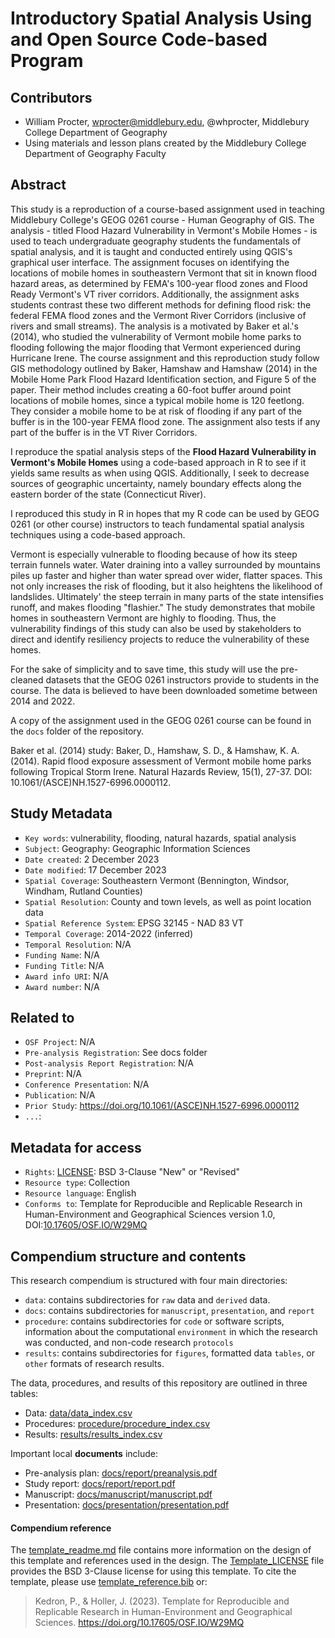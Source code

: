 # Introductory Spatial Analysis Using and Open Source Code-based Program

## Contributors

- William Procter, wprocter@middlebury.edu, @whprocter, Middlebury College Department of Geography
- Using materials and lesson plans created by the Middlebury College Department of Geography Faculty

## Abstract

This study is a reproduction of a course-based assignment used in teaching Middlebury College's GEOG 0261 course - Human Geography of GIS.  The analysis - titled Flood Hazard Vulnerability in Vermont's Mobile Homes - is used to teach undergraduate geography students the fundamentals of spatial analysis, and it is taught and conducted entirely using QGIS's graphical user interface.  The assignment focuses on identifying the locations of mobile homes in southeastern Vermont that sit in known flood hazard areas, as determined by FEMA's 100-year flood zones and Flood Ready Vermont's VT river corridors.  Additionally, the assignment asks students contrast these two different methods for defining flood risk: the federal FEMA flood zones and the Vermont River Corridors (inclusive of rivers and small streams). The analysis is a motivated by Baker et al.'s (2014), who studied the vulnerability of Vermont mobile home parks to flooding following the major flooding that Vermont experienced during Hurricane Irene.  The course assignment and this reproduction study follow GIS methodology outlined by Baker, Hamshaw and Hamshaw (2014) in the Mobile Home Park Flood Hazard Identification section, and Figure 5 of the paper. Their method includes creating a 60-foot buffer around point locations of mobile homes, since a typical mobile home is 120 feetlong. They consider a mobile home to be at risk of flooding if any part of the buffer is in the 100-year FEMA flood zone.  The assignment also tests if any part of the buffer is in the VT River Corridors.

I reproduce the spatial analysis steps of the **Flood Hazard Vulnerability in Vermont's Mobile Homes** using a code-based approach in R to see if it yields same results as when using QGIS.  Additionally, I seek to decrease sources of geographic uncertainty, namely boundary effects along the eastern border of the state (Connecticut River).

I reproduced this study in R in hopes that my R code can be used by GEOG 0261 (or other course) instructors to teach fundamental spatial analysis techniques using a code-based approach.

Vermont is especially vulnerable to flooding because of how its steep terrain funnels water. Water draining into a valley surrounded by mountains piles up faster and higher than water spread over wider, flatter spaces. This not only increases the risk of flooding, but it also heightens the likelihood of landslides.  Ultimately' the steep terrain in many parts of the state intensifies runoff, and makes flooding "flashier."  The study demonstrates that mobile homes in southeastern Vermont are highly to flooding. Thus, the vulnerability findings of this study can also be used by stakeholders to direct and identify resiliency projects to reduce the vulnerability of these homes.

For the sake of simplicity and to save time, this study will use the pre-cleaned datasets that the GEOG 0261 instructors provide to students in the course.  The data is believed to have been downloaded sometime between 2014 and 2022.

A copy of the assignment used in the GEOG 0261 course can be found in the `docs` folder of the repository.

Baker et al. (2014) study:
Baker, D., Hamshaw, S. D., & Hamshaw, K. A. (2014). Rapid flood exposure assessment of Vermont mobile home parks following Tropical Storm Irene. Natural Hazards Review, 15(1), 27-37. DOI: 10.1061/(ASCE)NH.1527-6996.0000112.

## Study Metadata

- `Key words`: vulnerability, flooding, natural hazards, spatial analysis
- `Subject`: Geography: Geographic Information Sciences
- `Date created`: 2 December 2023
- `Date modified`: 17 December 2023
- `Spatial Coverage`: Southeastern Vermont (Bennington, Windsor, Windham, Rutland Counties)
- `Spatial Resolution`: County and town levels, as well as point location data
- `Spatial Reference System`: EPSG 32145 - NAD 83 VT
- `Temporal Coverage`: 2014-2022 (inferred)
- `Temporal Resolution`: N/A
- `Funding Name`: N/A
- `Funding Title`: N/A
- `Award info URI`: N/A
- `Award number`: N/A

## Related to

- `OSF Project`: N/A
- `Pre-analysis Registration`: See docs folder
- `Post-analysis Report Registration`: N/A
- `Preprint`: N/A
- `Conference Presentation`: N/A
- `Publication`: N/A
- `Prior Study`: https://doi.org/10.1061/(ASCE)NH.1527-6996.0000112
- `...`:

## Metadata for access

- `Rights`: [LICENSE](LICENSE): BSD 3-Clause "New" or "Revised"
- `Resource type`: Collection
- `Resource language`: English
- `Conforms to`: Template for Reproducible and Replicable Research in Human-Environment and Geographical Sciences version 1.0, DOI:[10.17605/OSF.IO/W29MQ](https://doi.org/10.17605/OSF.IO/W29MQ)

## Compendium structure and contents

This research compendium is structured with four main directories:

- `data`: contains subdirectories for `raw` data and `derived` data.
- `docs`: contains subdirectories for `manuscript`, `presentation`, and `report`
- `procedure`: contains subdirectories for `code` or software scripts, information about the computational `environment` in which the research was conducted, and non-code research `protocols`
- `results`: contains subdirectories for `figures`, formatted data `tables`, or `other` formats of research results.

The data, procedures, and results of this repository are outlined in three tables:
- Data: [data/data_index.csv](data/data_index.csv)
- Procedures: [procedure/procedure_index.csv](procedure/procedure_index.csv)
- Results: [results/results_index.csv](results/results_index.csv)

Important local **documents** include:
- Pre-analysis plan: [docs/report/preanalysis.pdf](docs/report/preanalysis.pdf)
- Study report: [docs/report/report.pdf](docs/report/report.pdf)
- Manuscript: [docs/manuscript/manuscript.pdf](docs/manuscript/manuscript.pdf)
- Presentation: [docs/presentation/presentation.pdf](docs/presentation/presentation.pdf)

#### Compendium reference

The [template_readme.md](template_readme.md) file contains more information on the design of this template and references used in the design.
The [Template_LICENSE](Template_LICENSE) file provides the BSD 3-Clause license for using this template.
To cite the template, please use [template_reference.bib](template_reference.bib) or:
> Kedron, P., & Holler, J. (2023). Template for Reproducible and Replicable Research in Human-Environment and Geographical Sciences. https://doi.org/10.17605/OSF.IO/W29MQ
